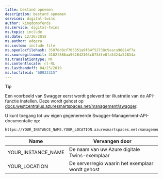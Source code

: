 ```yaml
---
title: bestand opnemen
description: bestand opnemen
services: digital-twins
author: kingdomofends
ms.service: digital-twins
ms.topic: include
ms.date: 12/26/2018
ms.author: adgera
ms.custom: include file
ms.openlocfilehash: 35078d9cf705351a9f64f52738c9eaca90814f7a
ms.sourcegitcommit: 3102f886aa962842303c8753fe8fa5324a52834a
ms.translationtype: MT
ms.contentlocale: nl-NL
ms.lasthandoff: 04/23/2019
ms.locfileid: "60922315"
---
```

> [!TIP]
> Een voorbeeld van Swagger eerst wordt geleverd ter illustratie van de API-functie instellen.
> Deze wordt gehost op [docs.westcentralus.azuresmartspaces.net/management/swagger](https://docs.westcentralus.azuresmartspaces.net/management/swagger).

U kunt toegang tot uw eigen gegenereerde Swagger-Management-API-documentatie op:

```plaintext
https://YOUR_INSTANCE_NAME.YOUR_LOCATION.azuresmartspaces.net/management/swagger
```

| Name | Vervangen door |
| --- | --- |
| YOUR_INSTANCE_NAME | De naam van uw Azure digitale Twins-exemplaar |
| YOUR_LOCATION | De serverregio waarin het exemplaar wordt gehost |
